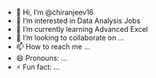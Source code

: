 - 👋 Hi, I’m @chiranjeev16
- 👀 I’m interested in Data Analysis Jobs
- 🌱 I’m currently learning Advanced Excel
- 💞️ I’m looking to collaborate on ...
- 📫 How to reach me ...
- 😄 Pronouns: ...
- ⚡ Fun fact: ...

<!---
chiranjeev16/chiranjeev16 is a ✨ special ✨ repository because its `README.md` (this file) appears on your GitHub profile.
You can click the Preview link to take a look at your changes.
--->
